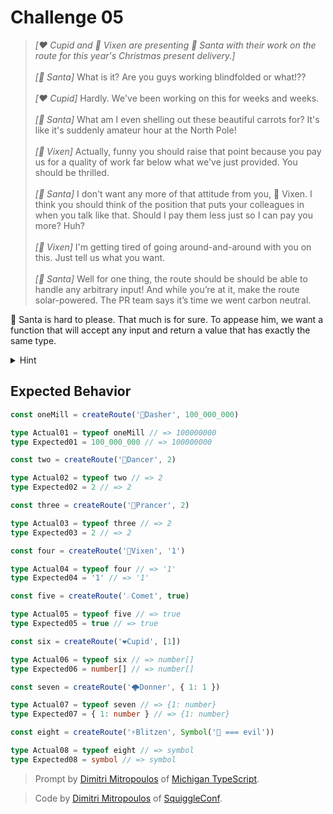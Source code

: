 # Challenge 05

> _[❤️ Cupid and 🌟 Vixen are presenting 🎅 Santa with their work on the route for this year's Christmas present delivery.]_\
> \
> _[🎅 Santa]_ What is it? Are you guys working blindfolded or what!??\
> \
> _[❤️ Cupid]_ Hardly. We've been working on this for weeks and weeks.\
> \
> _[🎅 Santa]_ What am I even shelling out these beautiful carrots for? It's like it's suddenly amateur hour at the North Pole!\
> \
> _[🌟 Vixen]_ Actually, funny you should raise that point because you pay us for a quality of work far below what we've just provided. You should be thrilled.\
> \
> _[🎅 Santa]_ I don't want any more of that attitude from you, 🌟 Vixen. I think you should think of the position that puts your colleagues in when you talk like that. Should I pay them less just so I can pay you more? Huh?\
> \
> _[🌟 Vixen]_ I'm getting tired of going around-and-around with you on this. Just tell us what you want.\
> \
> _[🎅 Santa]_ Well for one thing, the route should be should be able to handle any arbitrary input! And while you’re at it, make the route solar-powered. The PR team says it’s time we went carbon neutral.

🎅 Santa is hard to please. That much is for sure. To appease him, we want a function that will accept any input and return a value that has exactly the same type.

<details>
<summary>Hint</summary>
You need to find some way to pass this function a <i>parameter</i> which is, itself, a type. There's a generic and general purpose syntax for doing this. Are you familiar with it?
</details>

## Expected Behavior

```ts
const oneMill = createRoute('💨Dasher', 100_000_000)

type Actual01 = typeof oneMill // => 100000000
type Expected01 = 100_000_000 // => 100000000

const two = createRoute('💃Dancer', 2)

type Actual02 = typeof two // => 2
type Expected02 = 2 // => 2

const three = createRoute('🦌Prancer', 2)

type Actual03 = typeof three // => 2
type Expected03 = 2 // => 2

const four = createRoute('🌟Vixen', '1')

type Actual04 = typeof four // => '1'
type Expected04 = '1' // => '1'

const five = createRoute('☄️Comet', true)

type Actual05 = typeof five // => true
type Expected05 = true // => true

const six = createRoute('❤️Cupid', [1])

type Actual06 = typeof six // => number[]
type Expected06 = number[] // => number[]

const seven = createRoute('🌩️Donner', { 1: 1 })

type Actual07 = typeof seven // => {1: number}
type Expected07 = { 1: number } // => {1: number}

const eight = createRoute('⚡Blitzen', Symbol('🔴 === evil'))

type Actual08 = typeof eight // => symbol
type Expected08 = symbol // => symbol
```

> Prompt by [Dimitri Mitropoulos](https://github.com/dimitropoulos) of [Michigan TypeScript](https://michigantypescript.com/).

> Code by [Dimitri Mitropoulos](https://github.com/dimitropoulos) of [SquiggleConf](https://squiggleconf.com/).
